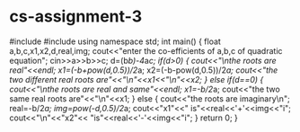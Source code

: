 # cs-assignment-3
#include<iostream>
#include<cmath>
using namespace std;
int main()
{
  float a,b,c,x1,x2,d,real,img;
  cout<<"enter the co-efficients of a,b,c of quadratic equation";
  cin>>a>>b>>c;
  d=(b*b)-4*a*c;
  if(d>0)
  {
    cout<<"\nthe roots are real"<<endl;
    x1=(-b+pow(d,0.5))/2*a;
    x2=(-b-pow(d,0.5))/2*a;
    cout<<"the two different real roots are"<<"\n"<<x1<<"\n"<<x2;
  }
  else if(d==0)
  {
   cout<<"\nthe roots are real and same"<<endl;
   x1=-b/2*a;
   cout<<"the two same real roots are"<<"\n"<<x1;
  }
  else
  {
    cout<<"the roots are imaginary\n";
    real=-b/2*a;
    img=pow(-d,0.5)/2*a;
    cout<<"x1"<<" is"<<real<<'+'<<img<<"i";
    cout<<"\n"<<"x2"<< "is"<<real<<'-'<<img<<"i";
  }
  return 0;
}
